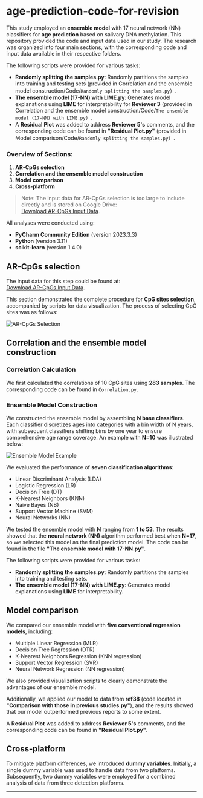 # age-prediction-code-for-revision

This study employed an **ensemble model** with 17 neural network (NN) classifiers for **age prediction** based on salivary DNA methylation. This repository provided the code and input data used in our study. The research was organized into four main sections, with the corresponding code and input data available in their respective folders.

The following scripts were provided for various tasks:
- **Randomly splitting the samples.py**: Randomly partitions the samples into training and testing sets (provided in Correlation and the ensemble model construction/Code/`Randomly splitting the samples.py`）.
- **The ensemble model (17-NN) with LIME.py**: Generates model explanations using **LIME** for interpretability for **Reviewer 3** (provided in Correlation and the ensemble model construction/Code/`The ensemble model (17-NN) with LIME.py`）.
- A **Residual Plot** was added to address **Reviewer 5's** comments, and the corresponding code can be found in **"Residual Plot.py"** (provided in Model comparison/Code/`Randomly splitting the samples.py`）.

### Overview of Sections:
1. **AR-CpGs selection**  
2. **Correlation and the ensemble model construction**  
3. **Model comparison**  
4. **Cross-platform**

> Note: The input data for AR-CpGs selection is too large to include directly and is stored on Google Drive:  
[Download AR-CpGs Input Data](https://drive.google.com/drive/folders/1Ns70dnPsp7Jnz_I8hY-MwYvepCTcyBZC?usp=drive_link).

All analyses were conducted using:
- **PyCharm Community Edition** (version 2023.3.3)
- **Python** (version 3.11)
- **scikit-learn** (version 1.4.0)

## AR-CpGs selection

The input data for this step could be found at:  
[Download AR-CpGs Input Data](https://drive.google.com/drive/folders/1Ns70dnPsp7Jnz_I8hY-MwYvepCTcyBZC?usp=drive_link).

This section demonstrated the complete procedure for **CpG sites selection**, accompanied by scripts for data visualization. The process of selecting CpG sites was as follows:

![AR-CpGs Selection](https://github.com/user-attachments/assets/7a2dfbde-5ab0-4250-995e-ad76c3d2bc5f)

## Correlation and the ensemble model construction

### Correlation Calculation

We first calculated the correlations of 10 CpG sites using **283 samples**. The corresponding code can be found in `Correlation.py`.

### Ensemble Model Construction

We constructed the ensemble model by assembling **N base classifiers**. Each classifier discretizes ages into categories with a bin width of N years, with subsequent classifiers shifting bins by one year to ensure comprehensive age range coverage. An example with **N=10** was illustrated below:

![Ensemble Model Example](https://github.com/user-attachments/assets/760e5449-e999-4757-8580-e942a9620506)

We evaluated the performance of **seven classification algorithms**:
- Linear Discriminant Analysis (LDA)
- Logistic Regression (LR)
- Decision Tree (DT)
- K-Nearest Neighbors (KNN)
- Naive Bayes (NB)
- Support Vector Machine (SVM)
- Neural Networks (NN)

We tested the ensemble model with **N** ranging from **1 to 53**. The results showed that the **neural network (NN)** algorithm performed best when **N=17**, so we selected this model as the final prediction model. The code can be found in the file **"The ensemble model with 17-NN.py"**.

The following scripts were provided for various tasks:
- **Randomly splitting the samples.py**: Randomly partitions the samples into training and testing sets.
- **The ensemble model (17-NN) with LIME.py**: Generates model explanations using **LIME** for interpretability.

## Model comparison

We compared our ensemble model with **five conventional regression models**, including:
- Multiple Linear Regression (MLR)
- Decision Tree Regression (DTR)
- K-Nearest Neighbors Regression (KNN regression)
- Support Vector Regression (SVR)
- Neural Network Regression (NN regression)

We also provided visualization scripts to clearly demonstrate the advantages of our ensemble model.

Additionally, we applied our model to data from **ref38** (code located in **"Comparison with those in previous studies.py"**), and the results showed that our model outperformed previous reports to some extent.

A **Residual Plot** was added to address **Reviewer 5's** comments, and the corresponding code can be found in **"Residual Plot.py"**.

## Cross-platform

To mitigate platform differences, we introduced **dummy variables**. Initially, a single dummy variable was used to handle data from two platforms. Subsequently, two dummy variables were employed for a combined analysis of data from three detection platforms.

---
